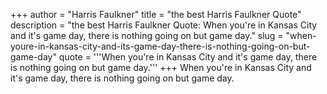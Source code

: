 +++
author = "Harris Faulkner"
title = "the best Harris Faulkner Quote"
description = "the best Harris Faulkner Quote: When you're in Kansas City and it's game day, there is nothing going on but game day."
slug = "when-youre-in-kansas-city-and-its-game-day-there-is-nothing-going-on-but-game-day"
quote = '''When you're in Kansas City and it's game day, there is nothing going on but game day.'''
+++
When you're in Kansas City and it's game day, there is nothing going on but game day.
